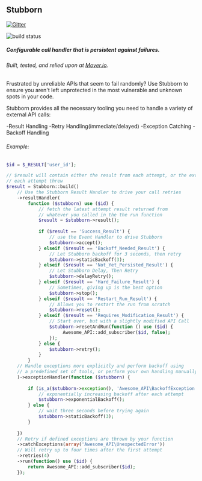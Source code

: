 ## Stubborn

[![Gitter](https://badges.gitter.im/Join%20Chat.svg)](https://gitter.im/derekdowling/stubborn?utm_source=badge&utm_medium=badge&utm_campaign=pr-badge&utm_content=badge)

![build status](https://travis-ci.org/derekdowling/stubborn.svg?branch=master)

##### Configurable call handler that is persistent against failures.
###### Built, tested, and relied upon at [Mover.io](https://mover.io).

Frustrated by unreliable APIs that seem to fail randomly?
Use Stubborn to ensure you aren't left unprotected in the most vulnerable and unknown spots in your code.

Stubborn provides all the necessary tooling you need to handle a variety of external API calls:

-Result Handling
-Retry Handling(immediate/delayed)
-Exception Catching
-Backoff Handling

###### Example:

```php
$id = $_RESULT['user_id'];

// $result will contain either the result from each attempt, or the exception
// each attempt threw
$result = Stubborn::build()
    // Use the Stubborn Result Handler to drive your call retries
    ->resultHandler(
        function ($stubborn) use ($id) {
            // fetch the latest attempt result returned from
            // whatever you called in the the run function
            $result = $stubborn->result();
            
            if ($result == 'Success_Result') {
                // use the Event Handler to drive Stubborn
                $stubborn->accept();
            } elseif ($result == 'Backoff_Needed_Result') {
                // Let Stubborn backoff for 3 seconds, then retry
                $stubborn->staticBackoff(3);
            } elseif ($result == 'Not_Yet_Persisted_Result') {
                // Let Stubborn Delay, Then Retry
                $stubborn->delayRetry();
            } elseif ($result == 'Hard_Failure_Result') {
                // Sometimes, giving up is the best option
                $stubborn->stop();
            } elseif ($result == 'Restart_Run_Result') {
                // Allows you to restart the run from scratch
                $stubborn->reset();
            } elseif ($result == 'Requires_Modification_Result') {
                // Start over, but with a slightly modified API Call
                $stubborn->resetAndRun(function () use ($id) {
                     Awesome_API::add_subscriber($id, false);
                });
            } else {
                $stubborn->retry();
            }
        }
    // Handle exceptions more explicitly and perform backoff using
    // a predefined set of tools, or perform your own handling manually
    )->exceptionHandler(function ($stubborn) {
    
        if (is_a($stubborn->exception(), 'Awesome_API\BackoffException')) {
            // exponentially increasing backoff after each attempt
            $stubborn->exponentialBackoff();
        } else {
            // wait three seconds before trying again
            $stubborn->staticBackoff(3);
        }
        
    })
    // Retry if defined exceptions are thrown by your function
    ->catchExceptions(array('Awesome_API\UnexpectedError'))
    // Will retry up to four times after the first attempt
    ->retries(4)
    ->run(function() use ($id) {
        return Awesome_API::add_subscriber($id); 
    });
```
